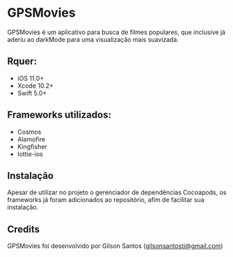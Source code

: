 # GPSMovies

GPSMovies é um aplicativo para busca de filmes populares, que inclusive já aderiu ao darkMode para uma visualização mais suavizada.

## Rquer:

- iOS 11.0+
- Xcode 10.2+
- Swift 5.0+

## Frameworks utilizados:

- Cosmos
- Alamofire
- Kingfisher
- lottie-ios

## Instalação

Apesar de utilizar no projeto o gerenciador de dependências Cocoapods, os frameworks já foram adicionados ao repositório, afim de facilitar sua instalação.

## Credits

GPSMovies foi desenvolvido por Gilson Santos (gilsonsantosti@gmail.com)
